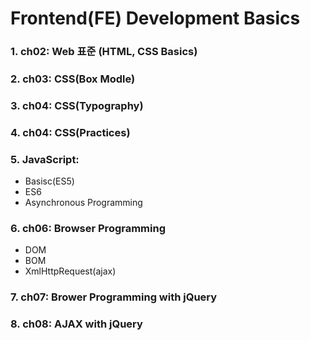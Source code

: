 # Frontend(FE) Development Basics 

### 1. ch02: Web 표준 (HTML, CSS Basics)
### 2. ch03: CSS(Box Modle)
### 3. ch04: CSS(Typography)
### 4. ch04: CSS(Practices)
### 5. JavaScript: 
- Basisc(ES5)
- ES6
- Asynchronous Programming

### 6. ch06: Browser Programming
- DOM
- BOM
- XmlHttpRequest(ajax)

### 7. ch07: Brower Programming with jQuery
### 8. ch08: AJAX with jQuery
